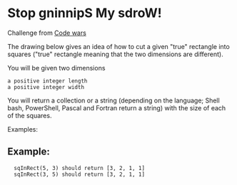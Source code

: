 # Stop gninnipS My sdroW!

Challenge from [Code wars](https://www.codewars.com/kata/5264d2b162488dc400000001/python)

The drawing below gives an idea of how to cut a given "true" rectangle into squares ("true" rectangle meaning that the two dimensions are different).

You will be given two dimensions

    a positive integer length
    a positive integer width

You will return a collection or a string (depending on the language; Shell bash, PowerShell, Pascal and Fortran return a string) with the size of each of the squares.

Examples:

## Example:

```
  sqInRect(5, 3) should return [3, 2, 1, 1]
  sqInRect(3, 5) should return [3, 2, 1, 1]

```
